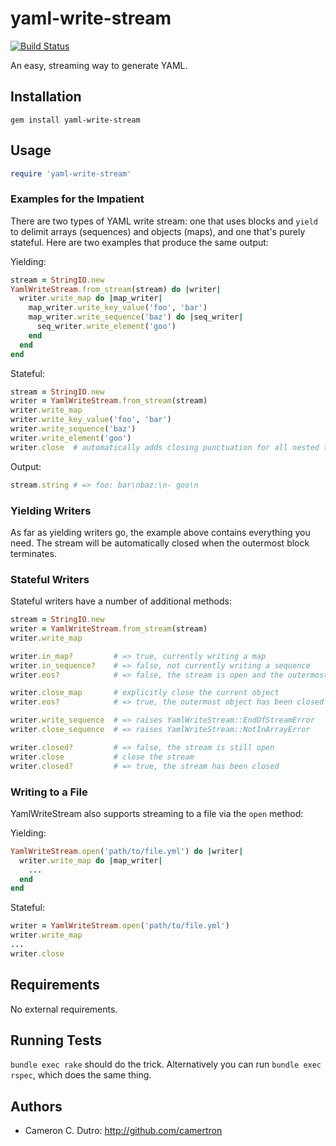 yaml-write-stream
=================

[![Build Status](https://travis-ci.org/camertron/yaml-write-stream.svg?branch=master)](http://travis-ci.org/camertron/yaml-write-stream)

An easy, streaming way to generate YAML.

## Installation

`gem install yaml-write-stream`

## Usage

```ruby
require 'yaml-write-stream'
```

### Examples for the Impatient

There are two types of YAML write stream: one that uses blocks and `yield` to delimit arrays (sequences) and objects (maps), and one that's purely stateful. Here are two examples that produce the same output:

Yielding:

```ruby
stream = StringIO.new
YamlWriteStream.from_stream(stream) do |writer|
  writer.write_map do |map_writer|
    map_writer.write_key_value('foo', 'bar')
    map_writer.write_sequence('baz') do |seq_writer|
      seq_writer.write_element('goo')
    end
  end
end
```

Stateful:

```ruby
stream = StringIO.new
writer = YamlWriteStream.from_stream(stream)
writer.write_map
writer.write_key_value('foo', 'bar')
writer.write_sequence('baz')
writer.write_element('goo')
writer.close  # automatically adds closing punctuation for all nested types
```

Output:

```ruby
stream.string # => foo: bar\nbaz:\n- goo\n
```

### Yielding Writers

As far as yielding writers go, the example above contains everything you need. The stream will be automatically closed when the outermost block terminates.

### Stateful Writers

Stateful writers have a number of additional methods:

```ruby
stream = StringIO.new
writer = YamlWriteStream.from_stream(stream)
writer.write_map

writer.in_map?         # => true, currently writing a map
writer.in_sequence?    # => false, not currently writing a sequence
writer.eos?            # => false, the stream is open and the outermost map hasn't been closed yet

writer.close_map       # explicitly close the current object
writer.eos?            # => true, the outermost object has been closed

writer.write_sequence  # => raises YamlWriteStream::EndOfStreamError
writer.close_sequence  # => raises YamlWriteStream::NotInArrayError

writer.closed?         # => false, the stream is still open
writer.close           # close the stream
writer.closed?         # => true, the stream has been closed
```

### Writing to a File

YamlWriteStream also supports streaming to a file via the `open` method:

Yielding:

```ruby
YamlWriteStream.open('path/to/file.yml') do |writer|
  writer.write_map do |map_writer|
    ...
  end
end
```

Stateful:

```ruby
writer = YamlWriteStream.open('path/to/file.yml')
writer.write_map
...
writer.close
```

## Requirements

No external requirements.

## Running Tests

`bundle exec rake` should do the trick. Alternatively you can run `bundle exec rspec`, which does the same thing.

## Authors

* Cameron C. Dutro: http://github.com/camertron
